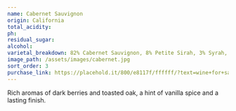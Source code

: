 ```yaml
---
name: Cabernet Sauvignon
origin: California
total_acidity:
ph:
residual_sugar:
alcohol:
varietal_breakdown: 82% Cabernet Sauvignon, 8% Petite Sirah, 3% Syrah, 7% Other Complimentary Red Varietals
image_path: /assets/images/cabernet.jpg
sort_order: 3
purchase_link: https://placehold.it/800/e8117f/ffffff/?text=wine+for+sale
---
```


Rich aromas of dark berries and toasted oak, a hint of vanilla spice and a lasting finish.